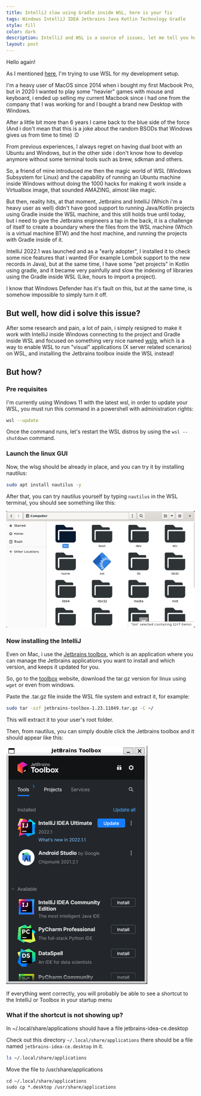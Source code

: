 ```yaml
---
title: IntelliJ slow using Gradle inside WSL, here is your fix
tags: Windows IntelliJ IDEA Jetbrains Java Kotlin Technology Gradle
style: fill
color: dark
description: IntelliJ and WSL is a source of issues, let me tell you how did i fix for me
layout: post
---
```


Hello again!

As I mentioned [here](2021-08-28-why-wsl2-is-so-slow.md), I'm trying to use WSL for my development setup.

I'm a heavy user of MacOS since 2014 when i bought my first Macbook Pro, but in 2020 I wanted to play some "heavier" games with mouse and keyboard, i ended up selling my current Macbook since i had one from the company that I was working for and I bought a brand new Desktop with Windows.

After a little bit more than 6 years I came back to the blue side of the force (And i don't mean that this is a joke about the random BSODs that Windows gives us from time to time) :D

From previous experiences, I always regret on having dual boot with an Ubuntu and Windows, but in the other side i don't know how to develop anymore without some terminal tools such as brew, sdkman and others.

So, a friend of mine introduced me then the magic world of WSL (Windows Subsystem for Linux) and the capability of running an Ubuntu machine inside Windows without doing the 1000 hacks for making it work inside a Virtualbox image, that sounded AMAZING, almost like magic.

But then, reality hits, at that moment, Jetbrains and IntelliJ (Which i'm a heavy user as well) didn't have good support to running Java/Kotlin projects using Gradle inside the WSL machine, and this still holds true until today, but i need to give the Jetbrains engineers a tap in the back, it is a challenge of itself to create a boundary where the files from the WSL machine (Which is a virtual machine BTW) and the host machine, and running the projects with Gradle inside of it.

IntelliJ 2022.1 was launched and as a "early adopter", I installed it to check some nice features that i wanted (For example Lombok support to the new records in Java), but at the same time, I have some "pet projects" in Kotlin using gradle, and it became very painfully and slow the indexing of libraries using the Gradle inside WSL (Like, hours to import a project).

I know that Windows Defender has it's fault on this, but at the same time, is somehow impossible to simply turn it off.

## But well, how did i solve this issue?

After some research and pain, a lot of pain, i simply resigned to make it work with IntelliJ inside Windows connecting to the project and Gradle inside WSL and focused on something very nice named [wslg](https://github.com/microsoft/wslg), which is a way to enable WSL to run "visual" applications (X server related scenarios) on WSL, and installing the Jetbrains toolbox inside the WSL instead!

## But how?

### Pre requisites

I'm currently using Windows 11 with the latest wsl, in order to update your WSL, you must run this command in a powershell with administration rights:

```bash
wsl --update
```

Once the command runs, let's restart the WSL distros by using the `wsl --shutdown` command.

### Launch the linux GUI

Now, the wlsg should be already in place, and you can try it by installing nautilus:

```bash
sudo apt install nautilus -y
```

After that, you can try nautilus yourself by typing `nautilus` in the WSL terminal, you should see something like this:

![alt text](/images/nautiluswslg.png "Nautilus running on WSLg")

### Now installing the IntelliJ

Even on Mac, i use the [Jetbrains toolbox](https://www.jetbrains.com/toolbox-app/), which is an application where you can manage the Jetbrains applications you want to install and which version, and keeps it updated for you.

So, go to the [toolbox](https://www.jetbrains.com/toolbox-app/) website, download the tar.gz version for linux using `wget` or even from windows.

Paste the .tar.gz file inside the WSL file system and extract it, for example:

```bash
sudo tar -xzf jetbrains-toolbox-1.23.11849.tar.gz -C ~/
```

This will extract it to your user's root folder.

Then, from nautilus, you can simply double click the Jetbrains toolbox and it should appear like this:

![alt text](/images/toolboxwslg.png "Toolbox running on WSLg")

If everything went correctly, you will probably be able to see a shortcut to the IntelliJ or Toolbox in your startup menu

### What if the shortcut is not showing up?

In ~/.local/share/applications should have a file jetbrains-idea-ce.desktop

Check out this directory `~/.local/share/applications` there should be a file named `jetbrains-idea-ce.desktop` in it.

```bash
ls ~/.local/share/applications
```

Move the file to /usr/share/applications

```
cd ~/.local/share/applications
sudo cp *.desktop /usr/share/applications
```

